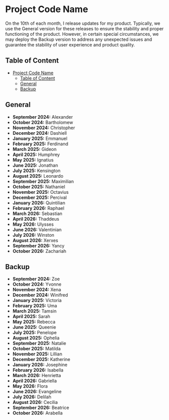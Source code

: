 # Project Code Name

On the 10th of each month, I release updates for my product. Typically, we use the General version for these releases to ensure the stability and proper functioning of the product. However, in certain special circumstances, we may deploy the Backup version to address any unexpected issues and guarantee the stability of user experience and product quality.

## Table of Content
- [Project Code Name](#project-code-name)
  - [Table of Content](#table-of-content)
  - [General](#general)
  - [Backup](#backup)


## General

- **September 2024:** Alexander
- **October 2024:** Bartholomew
- **November 2024:** Christopher
- **December 2024:** Dashiell
- **January 2025:** Emmanuel
- **February 2025:** Ferdinand
- **March 2025:** Gideon
- **April 2025:** Humphrey
- **May 2025:** Ignatius
- **June 2025:** Jonathan
- **July 2025:** Kensington
- **August 2025:** Leonardo
- **September 2025:** Maximilian
- **October 2025:** Nathaniel
- **November 2025:** Octavius
- **December 2025:** Percival
- **January 2026:** Quintilian
- **February 2026:** Raphael
- **March 2026:** Sebastian
- **April 2026:** Thaddeus
- **May 2026:** Ulysses
- **June 2026:** Valentinian
- **July 2026:** Winston
- **August 2026:** Xerxes
- **September 2026:** Yancy
- **October 2026:** Zachariah

## Backup

- **September 2024:** Zoe
- **October 2024:** Yvonne
- **November 2024:** Xena
- **December 2024:** Winifred
- **January 2025:** Victoria
- **February 2025:** Uma
- **March 2025:** Tamsin
- **April 2025:** Sarah
- **May 2025:** Rebecca
- **June 2025:** Queenie
- **July 2025:** Penelope
- **August 2025:** Ophelia
- **September 2025:** Natalie
- **October 2025:** Matilda
- **November 2025:** Lillian
- **December 2025:** Katherine
- **January 2026:** Josephine
- **February 2026:** Isabella
- **March 2026:** Henrietta
- **April 2026:** Gabriella
- **May 2026:** Flora
- **June 2026:** Evangeline
- **July 2026:** Delilah
- **August 2026:** Cecilia
- **September 2026:** Beatrice
- **October 2026:** Arabella
